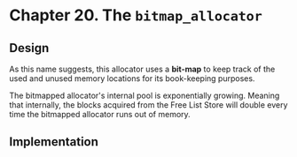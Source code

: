 # Chapter 20. The `bitmap_allocator`

## Design

As this name suggests, this allocator uses a **bit-map** to keep track of the used and unused memory locations for its book-keeping purposes.



The bitmapped allocator's internal pool is exponentially growing. Meaning that internally, the blocks acquired from the Free List Store will double every time the bitmapped allocator runs out of memory.



## Implementation

